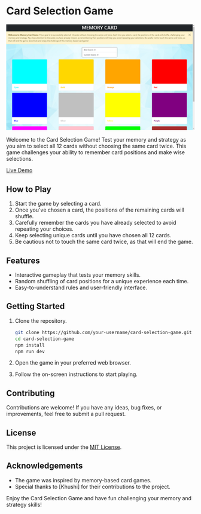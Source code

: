 # Card Selection Game

![Game Screenshot](./public/game.png)

Welcome to the Card Selection Game! Test your memory and strategy as you aim to select all 12 cards without choosing the same card twice. This game challenges your ability to remember card positions and make wise selections.

[Live Demo](memory-card-harshvsri.netlify.app)

## How to Play

1. Start the game by selecting a card.
2. Once you've chosen a card, the positions of the remaining cards will shuffle.
3. Carefully remember the cards you have already selected to avoid repeating your choices.
4. Keep selecting unique cards until you have chosen all 12 cards.
5. Be cautious not to touch the same card twice, as that will end the game.

## Features

- Interactive gameplay that tests your memory skills.
- Random shuffling of card positions for a unique experience each time.
- Easy-to-understand rules and user-friendly interface.

## Getting Started

1. Clone the repository.

   ```bash
   git clone https://github.com/your-username/card-selection-game.git
   cd card-selection-game
   npm install
   npm run dev
   ```

2. Open the game in your preferred web browser.
3. Follow the on-screen instructions to start playing.

## Contributing

Contributions are welcome! If you have any ideas, bug fixes, or improvements, feel free to submit a pull request.

## License

This project is licensed under the [MIT License](LICENSE).

## Acknowledgements

- The game was inspired by memory-based card games.
- Special thanks to [Khushi] for their contributions to the project.

Enjoy the Card Selection Game and have fun challenging your memory and strategy skills!
